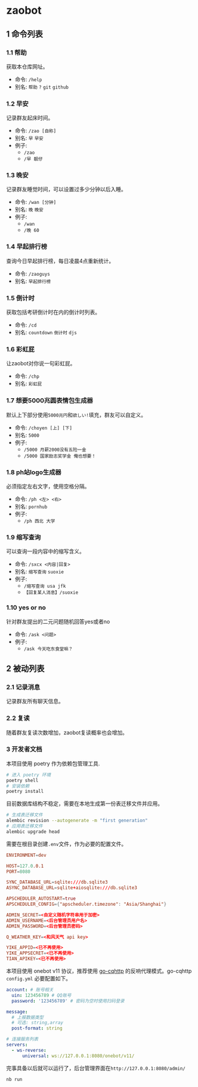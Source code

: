 # zaobot

## 1 命令列表

### 1.1 帮助

获取本仓库网址。

* 命令: `/help`
* 别名: `帮助` `?` `git` `github`

### 1.2 早安

记录群友起床时间。

* 命令: `/zao [自称]`
* 别名: `早` `早安`
* 例子:
  * `/zao`
  * `/早 靓仔`

### 1.3 晚安

记录群友睡觉时间，可以设置过多少分钟以后入睡。

* 命令: `/wan [分钟]`
* 别名: `晚` `晚安`
* 例子:
  * `/wan`
  * `/晚 60`

### 1.4 早起排行榜

查询今日早起排行榜，每日凌晨4点重新统计。

* 命令: `/zaoguys`
* 别名: `早起排行榜`

### 1.5 倒计时

获取包括考研倒计时在内的倒计时列表。

* 命令: `/cd`
* 别名: `countdown` `倒计时` `djs`

### 1.6 彩虹屁

让zaobot对你说一句彩虹屁。

* 命令: `/chp`
* 别名: `彩虹屁`

### 1.7 想要5000兆圆表情包生成器

默认上下部分使用`5000兆円`和`欲しい!`填充，群友可以自定义。

* 命令: `/choyen [上] [下]`
* 别名: `5000`
* 例子:
  * `/5000 月薪2000没有五险一金`
  * `/5000 国家励志奖学金 俺也想要！`

### 1.8 ph站logo生成器

必须指定左右文字，使用空格分隔。

* 命令: `/ph <左> <右>`
* 别名: `pornhub`
* 例子:
  * `/ph 西北 大学`

### 1.9 缩写查询

可以查询一段内容中的缩写含义。

* 命令: `/sxcx <内容|回复>`
* 别名: `缩写查询` `suoxie`
* 例子:
  * `/缩写查询 usa jfk`
  * `【回复某人消息】/suoxie`

### 1.10 yes or no

针对群友提出的二元问题随机回答yes或者no

* 命令: `/ask <问题>`
* 例子:
  * `/ask 今天吃东食堂嘛？`

## 2 被动列表

### 2.1 记录消息

记录群友所有聊天信息。

### 2.2 复读

随着群友复读次数增加，zaobot复读概率也会增加。

### 3 开发者文档

本项目使用 poetry 作为依赖包管理工具.

```bash
# 进入 poetry 环境
poetry shell
# 安装依赖
poetry install
```

目前数据库结构不稳定，需要在本地生成第一份表迁移文件并应用。

```bash
# 生成表迁移文件
alembic revision --autogenerate -m "first generation"
# 应用表迁移文件
alembic upgrade head
```

需要在根目录创建`.env`文件，作为必要的配置文件。

```conf
ENVIRONMENT=dev

HOST=127.0.0.1
PORT=8080

SYNC_DATABASE_URL=sqlite:///db.sqlite3
ASYNC_DATABASE_URL=sqlite+aiosqlite:///db.sqlite3

APSCHEDULER_AUTOSTART=true
APSCHEDULER_CONFIG={"apscheduler.timezone": "Asia/Shanghai"}

ADMIN_SECRET=<自定义随机字符串用于加密>
ADMIN_USERNAME=<后台管理员用户名>
ADMIN_PASSWORD=<后台管理员密码>

Q_WEATHER_KEY=<和风天气 api key>

YIKE_APPID=<已不再使用>
YIKE_APPSECRET=<已不再使用>
TIAN_APIKEY=<已不再使用>
```

本项目使用 onebot v11 协议，推荐使用 [go-cqhttp](https://github.com/Mrs4s/go-cqhttp) 的反响代理模式。go-cqhttp `config.yml` 必要配置如下。

```yml
account: # 账号相关
  uin: 123456789 # QQ账号
  password: '123456789' # 密码为空时使用扫码登录

message:
  # 上报数据类型
  # 可选: string,array
  post-format: string

# 连接服务列表
servers:
  - ws-reverse:
      universal: ws://127.0.0.1:8080/onebot/v11/
```

完事具备以后就可以运行了，后台管理界面在`http://127.0.0.1:8080/admin/`

```bash
nb run
```
